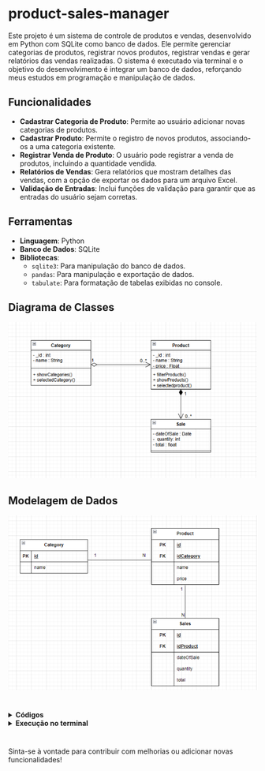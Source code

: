 # product-sales-manager

Este projeto é um sistema de controle de produtos e vendas, desenvolvido em Python com SQLite como banco de dados. Ele permite gerenciar categorias de produtos, registrar novos produtos, registrar vendas e gerar relatórios das vendas realizadas. O sistema é executado via terminal e o objetivo do desenvolvimento é integrar um banco de dados, reforçando meus estudos em programação e manipulação de dados.

## Funcionalidades

- **Cadastrar Categoria de Produto**: Permite ao usuário adicionar novas categorias de produtos.
- **Cadastrar Produto**: Permite o registro de novos produtos, associando-os a uma categoria existente.
- **Registrar Venda de Produto**: O usuário pode registrar a venda de produtos, incluindo a quantidade vendida.
- **Relatórios de Vendas**: Gera relatórios que mostram detalhes das vendas, com a opção de exportar os dados para um arquivo Excel.
- **Validação de Entradas**: Inclui funções de validação para garantir que as entradas do usuário sejam corretas.

## Ferramentas

- **Linguagem**: Python
- **Banco de Dados**: SQLite
- **Bibliotecas**:
  - `sqlite3`: Para manipulação do banco de dados.
  - `pandas`: Para manipulação e exportação de dados.
  - `tabulate`: Para formatação de tabelas exibidas no console.

## Diagrama de Classes
<p align="center">
  <img src="src/images/diagramaClasses.png" alt="Diagrama de classes">
</p>

## Modelagem de Dados
<p align="center">
  <img src="src/images/ModelagemLogica.png" alt="Modelagem lógica">
</p>

#

<details>
  <summary><strong>Códigos</strong></summary>

  <p align="center">
    <img src="src/images/code1.png" alt="Diagrama de classes" width="800px"><br><br>
    <img src="src/images/code2.png" alt="Diagrama de classes" width="800px"><br><br>
    <img src="src/images/code3.png" alt="Diagrama de classes" width="800px"><br><br>
  </p>
</details>

<details>
  <summary><strong>Execução no terminal</strong></summary>

  <p align="center">
    <img src="src/images/output1.png" alt="Diagrama de classes" width="800px"><br><br>
    <img src="src/images/output2.png" alt="Diagrama de classes" width="800px">
  </p>
</details>





#
Sinta-se à vontade para contribuir com melhorias ou adicionar novas funcionalidades!
